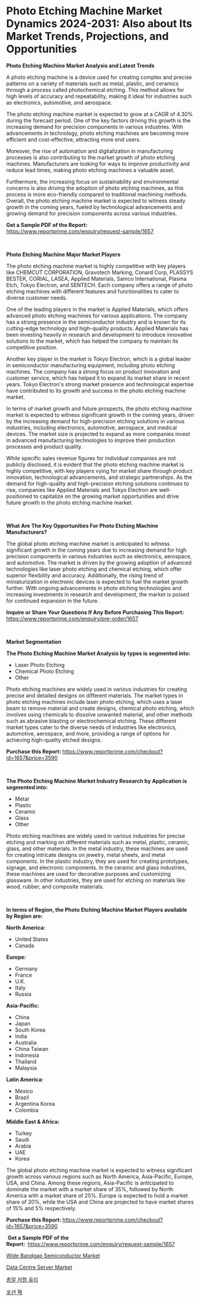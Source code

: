 <p><h1>Photo Etching Machine Market Dynamics 2024-2031: Also about Its Market Trends, Projections, and Opportunities</h1></p><p><strong>Photo Etching Machine Market Analysis and Latest Trends</strong></p>
<p><p>A photo etching machine is a device used for creating complex and precise patterns on a variety of materials such as metal, plastic, and ceramics through a process called photochemical etching. This method allows for high levels of accuracy and repeatability, making it ideal for industries such as electronics, automotive, and aerospace.</p><p>The photo etching machine market is expected to grow at a CAGR of 4.30% during the forecast period. One of the key factors driving this growth is the increasing demand for precision components in various industries. With advancements in technology, photo etching machines are becoming more efficient and cost-effective, attracting more end users.</p><p>Moreover, the rise of automation and digitalization in manufacturing processes is also contributing to the market growth of photo etching machines. Manufacturers are looking for ways to improve productivity and reduce lead times, making photo etching machines a valuable asset.</p><p>Furthermore, the increasing focus on sustainability and environmental concerns is also driving the adoption of photo etching machines, as this process is more eco-friendly compared to traditional machining methods. Overall, the photo etching machine market is expected to witness steady growth in the coming years, fueled by technological advancements and growing demand for precision components across various industries.</p></p>
<p><strong>Get a Sample PDF of the Report:&nbsp;</strong> <a href="https://www.reportprime.com/enquiry/request-sample/1657">https://www.reportprime.com/enquiry/request-sample/1657</a></p>
<p>&nbsp;</p>
<p><strong>Photo Etching Machine Major Market Players</strong></p>
<p><p>The photo etching machine market is highly competitive with key players like CHEMCUT CORPORATION, Gravotech Marking, Conard Corp, PLASSYS BESTEK, CORIAL, LASEA, Applied Materials, Samco International, Plasma Etch, Tokyo Electron, and SENTECH. Each company offers a range of photo etching machines with different features and functionalities to cater to diverse customer needs.</p><p>One of the leading players in the market is Applied Materials, which offers advanced photo etching machines for various applications. The company has a strong presence in the semiconductor industry and is known for its cutting-edge technology and high-quality products. Applied Materials has been investing heavily in research and development to introduce innovative solutions to the market, which has helped the company to maintain its competitive position.</p><p>Another key player in the market is Tokyo Electron, which is a global leader in semiconductor manufacturing equipment, including photo etching machines. The company has a strong focus on product innovation and customer service, which has helped it to expand its market share in recent years. Tokyo Electron's strong market presence and technological expertise have contributed to its growth and success in the photo etching machine market.</p><p>In terms of market growth and future prospects, the photo etching machine market is expected to witness significant growth in the coming years, driven by the increasing demand for high-precision etching solutions in various industries, including electronics, automotive, aerospace, and medical devices. The market size is projected to expand as more companies invest in advanced manufacturing technologies to improve their production processes and product quality.</p><p>While specific sales revenue figures for individual companies are not publicly disclosed, it is evident that the photo etching machine market is highly competitive, with key players vying for market share through product innovation, technological advancements, and strategic partnerships. As the demand for high-quality and high-precision etching solutions continues to rise, companies like Applied Materials and Tokyo Electron are well-positioned to capitalize on the growing market opportunities and drive future growth in the photo etching machine market.</p></p>
<p>&nbsp;</p>
<p><strong>What Are The Key Opportunities For Photo Etching Machine Manufacturers?</strong></p>
<p><p>The global photo etching machine market is anticipated to witness significant growth in the coming years due to increasing demand for high precision components in various industries such as electronics, aerospace, and automotive. The market is driven by the growing adoption of advanced technologies like laser photo etching and chemical etching, which offer superior flexibility and accuracy. Additionally, the rising trend of miniaturization in electronic devices is expected to fuel the market growth further. With ongoing advancements in photo etching technologies and increasing investments in research and development, the market is poised for continued expansion in the future.</p></p>
<p><strong>Inquire or Share Your Questions If Any Before Purchasing This Report:</strong> <a href="https://www.reportprime.com/enquiry/pre-order/1657">https://www.reportprime.com/enquiry/pre-order/1657</a></p>
<p>&nbsp;</p>
<p><strong>Market Segmentation</strong></p>
<p><strong>The Photo Etching Machine Market Analysis by types is segmented into:</strong></p>
<p><ul><li>Laser Photo Etching</li><li>Chemical Photo Etching</li><li>Other</li></ul></p>
<p><p>Photo etching machines are widely used in various industries for creating precise and detailed designs on different materials. The market types in photo etching machines include laser photo etching, which uses a laser beam to remove material and create designs, chemical photo etching, which involves using chemicals to dissolve unwanted material, and other methods such as abrasive blasting or electrochemical etching. These different market types cater to the diverse needs of industries like electronics, automotive, aerospace, and more, providing a range of options for achieving high-quality etched designs.</p></p>
<p><strong>Purchase this Report:&nbsp;</strong><a href="https://www.reportprime.com/checkout?id=1657&price=3590">https://www.reportprime.com/checkout?id=1657&price=3590</a></p>
<p>&nbsp;</p>
<p><strong>The Photo Etching Machine Market Industry Research by Application is segmented into:</strong></p>
<p><ul><li>Metal</li><li>Plastic</li><li>Ceramic</li><li>Glass</li><li>Other</li></ul></p>
<p><p>Photo etching machines are widely used in various industries for precise etching and marking on different materials such as metal, plastic, ceramic, glass, and other materials. In the metal industry, these machines are used for creating intricate designs on jewelry, metal sheets, and metal components. In the plastic industry, they are used for creating prototypes, signage, and electronic components. In the ceramic and glass industries, these machines are used for decorative purposes and customizing glassware. In other industries, they are used for etching on materials like wood, rubber, and composite materials.</p></p>
<p>&nbsp;</p>
<p><strong>In terms of Region, the Photo Etching Machine Market Players available by Region are:</strong></p>
<p>
    <p> <strong> North America: </strong>
        <ul>
            <li>United States</li>
            <li>Canada</li>
        </ul>
        </p> 
    <p> <strong> Europe: </strong>
        <ul>
            <li>Germany</li>
            <li>France</li>
            <li>U.K.</li>
            <li>Italy</li>
            <li>Russia</li>
        </ul>
        </p> 
    <p> <strong> Asia-Pacific: </strong>
        <ul>
            <li>China</li>
            <li>Japan</li>
            <li>South Korea</li>
            <li>India</li>
            <li>Australia</li>
            <li>China Taiwan</li>
            <li>Indonesia</li>
            <li>Thailand</li>
            <li>Malaysia</li>
        </ul>
        </p> 
    <p> <strong> Latin America: </strong>
        <ul>
            <li>Mexico</li>
            <li>Brazil</li>
            <li>Argentina Korea</li>
            <li>Colombia</li>
        </ul>
        </p> 
    <p> <strong> Middle East & Africa: </strong>
        <ul>
            <li>Turkey</li>
            <li>Saudi</li>
            <li>Arabia</li>
            <li>UAE</li>
            <li>Korea</li>
        </ul>
    </p>
    </p>
<p><p>The global photo etching machine market is expected to witness significant growth across various regions such as North America, Asia-Pacific, Europe, USA, and China. Among these regions, Asia-Pacific is anticipated to dominate the market with a market share of 35%, followed by North America with a market share of 25%. Europe is expected to hold a market share of 20%, while the USA and China are projected to have market shares of 15% and 5% respectively.</p></p>
<p><strong>Purchase this Report: </strong><a href="https://www.reportprime.com/checkout?id=1657&price=3590">https://www.reportprime.com/checkout?id=1657&price=3590</a></p>
<p>&nbsp;<strong>Get a Sample PDF of the Report:&nbsp;&nbsp;</strong><a href="https://www.reportprime.com/enquiry/request-sample/1657">https://www.reportprime.com/enquiry/request-sample/1657</a></p>
<p><strong></strong></p>
<p><p><a href="https://github.com/kufem1/Market-Research-Report-List-2/blob/main/wide-bandgap-semiconductor-market.md">Wide Bandgap Semiconductor Market</a></p><p><a href="https://github.com/singletonthaxterkelliehr2df/Market-Research-Report-List-1/blob/main/data-centre-server-market.md">Data Centre Server Market</a></p><p><a href="https://github.com/JeromeRtyau89966/Market-Research-Report-List-1/blob/main/65771969354.md">총알 저항 유리</a></p><p><a href="https://github.com/TimmyMann6767/Market-Research-Report-List-1/blob/main/67597139353.md">포션 팩</a></p></p>
